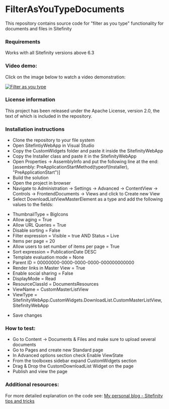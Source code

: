 # FilterAsYouTypeDocuments
This repository contains source code for "filter as you type" functionality for documents and files in Sitefinity

### Requirements

Works with all Sitefinity versions above 6.3

### Video demo:

Click on the image below to watch a video demonstration:

[![Filter as you type](https://s31.postimg.org/8gcmfosqj/documents.png)](http://screencast.com/t/uC6KLYJUE)

### License information

This project has been released under the Apache License, version 2.0, the text of which is included in the repository.

### Installation instructions

* Clone the repository to your file system
* Open SitefintiyWebApp in Visual Studio
* Copy the CustomWidgets folder and paste it inside the SitefinityWebApp
* Copy the Installer class and paste it in the SitefinityWebApp
* Open Properties -> AssemblyInfo and put the following line at the end:
 [assembly: PreApplicationStartMethod(typeof(Installer), "PreApplicationStart")]
* Build the solution
* Open the project in browser
* Navigate to Administration -> Settings -> Advanced -> ContentView -> Controls -> FrontendDocuments -> Views and click to Create new View
* Select DownloadListViewMasterElement as a type and add the following values to the fields:
 - ThumbnailType = BigIcons
 - Allow aging = True
 - Allow URL Queries = True
 - Disable sorting = False
 - Filter expression = Visible = true AND Status = Live
 - Items per page = 20
 - Allow users to set number of items per page = True
 - Sort expression = PublicationDate DESC
 - Template evaluation mode = None
 - Parent ID = 00000000-0000-0000-0000-000000000000
 - Render links in Master View = True
 - Enable social sharing = False
 - DisplayMode = Read
 - ResourceClassId = DocumentsResources
 - ViewName = CustomMasterListView
 - ViewType = SitefinityWebApp.CustomWidgets.DownloadList.CustomMasterListView, SitefinityWebApp

* Save changes

### How to test:

* Go to Content -> Documents & Files and make sure to upload several documents 
* Go to Pages and create new Standard page
* In Advanced options section check Enable ViewState
* From the toolboxes sidebar expand CustomWidgets section
* Drag & Drop the CustomDownloadList Widget on the page
* Publish and view the page

### Additional resources:

For more detailed explanation on the code see:
[My personal blog - Sitefinity tips and tricks](http://www.sitefinitytipsandtricks.net/2015/03/12/form-entry-pdf-export/)

